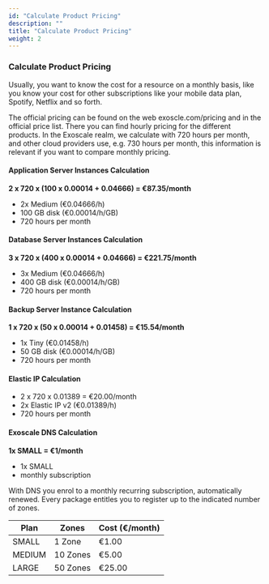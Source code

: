 ```yaml
---
id: "Calculate Product Pricing"
description: ""
title: "Calculate Product Pricing"
weight: 2
---
```



### **Calculate Product Pricing**

Usually, you want to know the cost for a resource on a monthly basis, like you know your cost for other subscriptions like your mobile data plan, Spotify, Netflix and so forth.

The official pricing can be found on the web exoscle.com/pricing and in the official price list. There you can find hourly pricing for the different products. In the Exoscale realm, we calculate with 720 hours per month, and other cloud providers use, e.g. 730 hours per month, this information is relevant if you want to compare monthly pricing.


#### **Application Server Instances Calculation**
**2 x 720 x (100 x 0.00014 + 0.04666) = €87.35/month**
- 2x Medium (€0.04666/h)
- 100 GB disk (€0.00014/h/GB)
- 720 hours per month
#### **Database Server Instances Calculation**
**3 x 720 x (400 x 0.00014 + 0.04666) = €221.75/month**
- 3x Medium (€0.04666/h)
- 400 GB disk (€0.00014/h/GB)
- 720 hours per month
#### **Backup Server Instance Calculation**
**1 x 720 x (50 x 0.00014 + 0.01458) = €15.54/month**
- 1x Tiny (€0.01458/h)
- 50 GB disk (€0.00014/h/GB)
- 720 hours per month
#### **Elastic IP Calculation**
- 2 x 720 x 0.01389 = €20.00/month
- 2x Elastic IP v2 (€0.01389/h)
- 720 hours per month
#### **Exoscale DNS Calculation**
**1x SMALL = €1/month**
- 1x SMALL
- monthly subscription

With DNS you enrol to a monthly recurring subscription, automatically renewed. Every package entitles you to register up to the indicated number of zones.

| Plan   | Zones     | Cost (€/month) |
|--------|-----------|----------------|
| SMALL  | 1 Zone    | €1.00          |
| MEDIUM | 10 Zones  | €5.00          |
| LARGE  | 50 Zones  | €25.00         |
